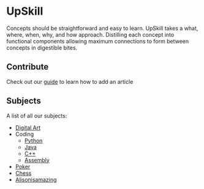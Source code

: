 # UpSkill
Concepts should be straightforward and easy to learn. UpSkill takes a what, where, when, why, and how approach. Distilling each concept into functional components allowing maximum connections to form between concepts in digestible bites.

## Contribute
Check out our [guide](wiki/tutorial.md) to learn how to add an article

## Subjects
A list of all our subjects:

- [Digital Art](wiki/digital-art/digital-art.md)
- Coding
  - [Python](wiki/coding/python/python.md)
  - [Java](wiki/coding/Java/Java.md)
  - [C++](wiki/coding/CPlusPlus/CPlusPlus.md)
  - [Assembly](wiki/coding/Assembly/Assembly.md)
- [Poker](wiki/poker/poker.md)
- [Chess](wiki/chess/chess.md)
- [Alisonisamazing](wiki/alisonisamazing/alisonisamazing.md)
